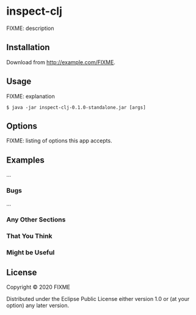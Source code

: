 # inspect-clj

FIXME: description

## Installation

Download from http://example.com/FIXME.

## Usage

FIXME: explanation

    $ java -jar inspect-clj-0.1.0-standalone.jar [args]

## Options

FIXME: listing of options this app accepts.

## Examples

...

### Bugs

...

### Any Other Sections
### That You Think
### Might be Useful

## License

Copyright © 2020 FIXME

Distributed under the Eclipse Public License either version 1.0 or (at
your option) any later version.

